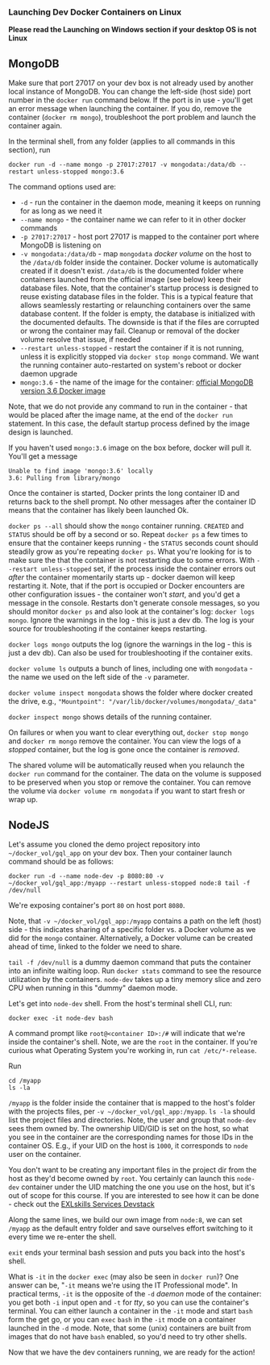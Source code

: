 ### Launching Dev Docker Containers on Linux

**Please read the Launching on Windows section if your desktop OS is not Linux**

## MongoDB

Make sure that port 27017 on your dev box is not already used by another local instance of MongoDB. You can change the left-side (host side) port number in the `docker run` command below. If the port is in use - you'll get an error message when launching the container. If you do, remove the container (`docker rm mongo`), troubleshoot the port problem and launch the container again.

In the terminal shell, from any folder (applies to all commands in this section), run
```
docker run -d --name mongo -p 27017:27017 -v mongodata:/data/db --restart unless-stopped mongo:3.6
```

The command options used are:

- `-d` - run the container in the daemon mode, meaning it keeps on running for as long as we need it
- `--name mongo` - the container name we can refer to it in other docker commands
- `-p 27017:27017` - host port 27017 is mapped to the container port where MongoDB is listening on
- `-v mongodata:/data/db` - map `mongodata` *docker volume* on the host to the `/data/db` folder inside the container. Docker volume is automatically created if it doesn't exist. `/data/db` is the documented folder where containers launched from the official image (see below) keep their database files. Note, that the container's startup process is designed to reuse existing database files in the folder. This is a typical feature that allows seamlessly restarting or relaunching containers over the same database content. If the folder is empty, the database is initialized with the documented defaults. The downside is that if the files are corrupted or wrong the container may fail. Cleanup or removal of the docker volume resolve that issue, if needed
- `--restart unless-stopped` - restart the container if it is not running, unless it is explicitly stopped via `docker stop mongo` command.  We want the running container auto-restarted on system's reboot or docker daemon upgrade
- `mongo:3.6` - the name of the image for the container: [official MongoDB version 3.6 Docker image](https://hub.docker.com/r/library/mongo/tags/3.6/)

Note, that we do not provide any command to run in the container - that would be placed after the image name, at the end of the `docker run` statement. In this case, the default startup process defined by the image design is launched. 

If you haven't used `mongo:3.6` image on the box before, docker will pull it. You'll get a message
```
Unable to find image 'mongo:3.6' locally
3.6: Pulling from library/mongo
```

Once the container is started, Docker prints the long container ID and returns back to the shell prompt. No other messages after the container ID means that the container has likely been launched Ok.

`docker ps --all` should show the `mongo` container running. `CREATED` and `STATUS` should be off by a second or so. Repeat `docker ps` a few times to ensure that the container keeps running - the `STATUS` seconds count should steadily grow as you're repeating `docker ps`. What you're looking for is to make sure the that the container is not restarting due to some errors. With `--restart unless-stopped` set, if the process inside the container errors out *after* the container momentarily starts up - docker daemon will keep restarting it. Note, that if the port is occupied or Docker encounters are other configuration issues - the container won't *start*, and you'd get a message in the console. Restarts don't generate console messages, so you should monitor `docker ps` and also look at the container's log: `docker logs mongo`. Ignore the warnings in the log - this is just a dev db. The log is your source for troubleshooting if the container keeps restarting.

`docker logs mongo` outputs the log (ignore the warnings in the log - this is just a dev db). Can also be used for troubleshooting if the container exits.

`docker volume ls` outputs a bunch of lines, including one with `mongodata` - the name we used on the left side of the `-v` parameter.

`docker volume inspect mongodata` shows the folder where docker created the drive, e.g., `"Mountpoint": "/var/lib/docker/volumes/mongodata/_data"`

`docker inspect mongo` shows details of the running container.

On failures or when you want to clear everything out, `docker stop mongo` and `docker rm mongo` remove the container. You can view the logs of a *stopped* container, but the log is gone once the container is *removed*.

The shared volume will be automatically reused when you relaunch the `docker run` command for the container. The data on the volume is supposed to be preserved when you stop or remove the container. You can remove the volume via `docker volume rm mongodata` if you want to start fresh or wrap up.

## NodeJS

Let's assume you cloned the demo project repository into `~/docker_vol/gql_app` on your dev box. Then your container launch command should be as follows:

```
docker run -d --name node-dev -p 8080:80 -v ~/docker_vol/gql_app:/myapp --restart unless-stopped node:8 tail -f /dev/null
```

We're exposing container's port `80` on host port `8080`.

Note, that `-v ~/docker_vol/gql_app:/myapp` contains a path on the left (host) side - this indicates sharing of a specific folder vs. a Docker volume as we did for the `mongo` container. Alternatively, a Docker volume can be created ahead of time, linked to the folder we need to share.

`tail -f /dev/null` is a dummy daemon command that puts the container into an infinite waiting loop. Run `docker stats` command to see the resource utilization by the containers. `node-dev` takes up a tiny memory slice and zero CPU when running in this "dummy" daemon mode. 

Let's get into `node-dev` shell. From the host's terminal shell CLI, run:
```
docker exec -it node-dev bash
```

A command prompt like `root@<container ID>:/#` will indicate that we're inside the container's shell. Note, we are the `root` in the container. If you're curious what Operating System you're working in, run `cat /etc/*-release`.

Run
```
cd /myapp
ls -la
```

`/myapp` is the folder inside the container that is mapped to the host's folder with the projects files, per `-v ~/docker_vol/gql_app:/myapp`. `ls -la` should list the project files and directories. Note, the user and group that `node-dev` sees them owned by. The ownership UID/GID is set on the host, so what you see in the container are the corresponding names for those IDs in the container OS. E.g., if your UID on the host is `1000`, it corresponds to `node` user on the container.

You don't want to be creating any important files in the project dir from the host as they'd become owned by `root`. You certainly can launch this `node-dev` container under the UID matching the one you use on the host, but it's out of scope for this course. If you are interested to see how it can be done - check out the [EXLskills Services Devstack](https://github.com/exlskills/devstack)

Along the same lines, we build our own image from `node:8`, we can set `/myapp` as the default entry folder and save ourselves effort switching to it every time we re-enter the shell.

`exit` ends your terminal bash session and puts you back into the host's shell.

What is `-it` in the `docker exec` (may also be seen in `docker run`)? One answer can be, "`-it` means we're using the IT Professional mode". In practical terms, `-it` is the opposite of the `-d` *daemon* mode of the container: you get both `-i` input open and `-t` for *tty*, so you can use the container's terminal. You can either launch a container in the `-it` mode and start `bash` form the get go, or you can `exec` `bash` in the `-it` mode on a container launched in the `-d` mode. Note, that some (unix) containers are built from images that do not have `bash` enabled, so you'd need to try other shells.

Now that we have the dev containers running, we are ready for the action!


